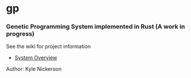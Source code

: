 # gp

### Genetic Programming System implemented in Rust (A work in progress)

See the wiki for project information 
* [System Overview](wiki)

Author: Kyle Nickerson
